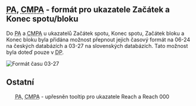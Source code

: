 ﻿---
categories: [fenix]
layout: fenix
---

## <abbr title="Postanalýza">PA</abbr>, <abbr title="Crossmediální postanalýza">CMPA</abbr> - formát pro ukazatele Začátek a Konec spotu/bloku
Do <abbr title="Postanalýza">PA</abbr> a <abbr title="Crossmediální postanalýza">CMPA</abbr> u ukazatelů Začátek spotu, Konec spotu, Začátek bloku a Konec bloku byla přidána možnost přepnout jejich časový formát na 06-24 na českých databázích a 03-27 na slovenských databázích. Tato možnost byla doteď pouze v <abbr title="Detailní plán">DP</abbr>.

![Formát času 03-27]({{site.url}}/data/pacmpaformatcasu.png "Formát času 03-27")


## Ostatní
<ul>
<abbr title="Postanalýza">PA</abbr>, <abbr title="Crossmediální postanalýza">CMPA</abbr> - upřesněn tooltip pro ukazatele Reach a Reach 000</li>
</ul>

